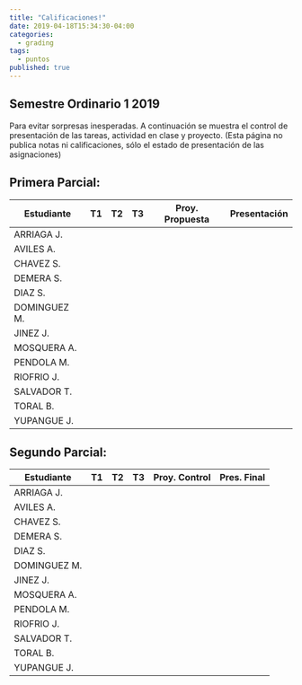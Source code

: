 ```yaml
---
title: "Calificaciones!"
date: 2019-04-18T15:34:30-04:00
categories:
  - grading
tags:
  - puntos
published: true  
---
```


## Semestre Ordinario 1 2019

Para evitar sorpresas inesperadas. A continuación se muestra el control de presentación de las tareas, actividad en clase y proyecto. (Esta página no publica notas ni calificaciones, sólo el estado de presentación de las asignaciones)

## Primera Parcial:

Estudiante  | T1 | T2 | T3 | Proy. Propuesta | Presentación
----------- | -- | -- | -- | --------------- | ------------
ARRIAGA J.  |    |    |    |                 |
AVILES A.   |    |    |    |                 |
CHAVEZ S.   |    |    |    |                 |
DEMERA S.   |    |    |    |                 |
DIAZ S.     |    |    |    |                 |
DOMINGUEZ M.|    |    |    |                 |
JINEZ J.    |    |    |    |                 |
MOSQUERA A. |    |    |    |                 |
PENDOLA M.  |    |    |    |                 |
RIOFRIO J.  |    |    |    |                 |
SALVADOR T. |    |    |    |                 |
TORAL B.    |    |    |    |                 |
YUPANGUE J. |    |    |    |                 |




## Segundo Parcial:

Estudiante  | T1 | T2 | T3 | Proy. Control   | Pres. Final
----------- | -- | -- | -- | --------------- | -----------
ARRIAGA J.  |    |    |    |                 |
AVILES A.   |    |    |    |                 |
CHAVEZ S.   |    |    |    |                 |
DEMERA S.   |    |    |    |                 |
DIAZ S.     |    |    |    |                 |
DOMINGUEZ M.|    |    |    |                 |
JINEZ J.    |    |    |    |                 |
MOSQUERA A. |    |    |    |                 |
PENDOLA M.  |    |    |    |                 |
RIOFRIO J.  |    |    |    |                 |
SALVADOR T. |    |    |    |                 |
TORAL B.    |    |    |    |                 |
YUPANGUE J. |    |    |    |                 |


